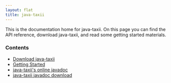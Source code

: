 ```yaml
---
layout: flat
title: java-taxii
---
```


This is the documentation home for java-taxii. On this page you can find 
the API reference, download java-taxii, and read some getting started materials.

### Contents

* [Download java-taxii](download)
* [Getting Started](getting-started)
* [java-taxii's online javadoc](javadoc)
* [java-taxii javadoc download](java-taxii-javadoc.zip)



